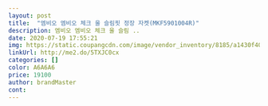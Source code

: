 ```yaml
---
layout: post 
title:  "엠비오 엠비오 체크 울 슬림핏 정장 자켓(MKF5901004R)" 
description: 엠비오 엠비오 체크 울 슬림 ..
date: 2020-07-19 17:55:21 
img: https://static.coupangcdn.com/image/vendor_inventory/8185/a1430f40a28f2f1d8d9ccfad7c42846fd1398de0581d5aaa7a331ece41a6.jpg 
linkUrl: http://me2.do/5TXJC0cx 
categories: [] 
color: A6A6A6 
price: 19100 
author: brandMaster 
cont:  
---
```

 